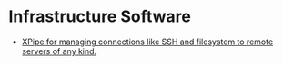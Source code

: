 # Infrastructure Software
* [XPipe for managing connections like SSH and filesystem to remote servers of any kind.](https://xpipe.io/)